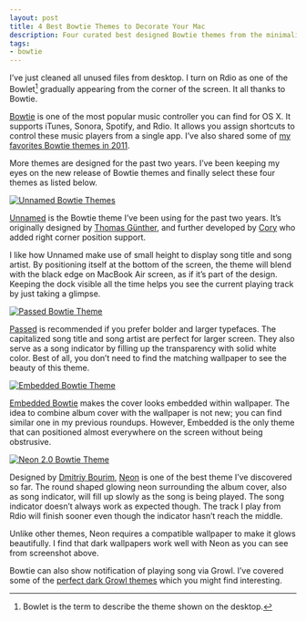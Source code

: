 ```yaml
---
layout: post
title: 4 Best Bowtie Themes to Decorate Your Mac
description: Four curated best designed Bowtie themes from the minimalist to the modern styles.
tags:
- bowtie
---
```

I’ve just cleaned all unused files from desktop. I turn on Rdio as one of the Bowlet[^1] gradually appearing from the corner of the screen. It all thanks to Bowtie.

<!--more-->

[Bowtie][2] is one of the most popular music controller you can find for OS X. It supports iTunes, Sonora, Spotify, and Rdio. It allows you assign shortcuts to control these music players from a single app. I’ve also shared some of [my favorites Bowtie themes in 2011][1].

[1]: http://sayzlim.net/3-bowtie-themes-to-beautify-your-desktop/ "3 Bowtie Themes to Beautify Your Desktop | Sayz Lim"
[2]: http://bowtieapp.com/ "Bowtie"

More themes are designed for the past two years. I’ve been keeping my eyes on the new release of Bowtie themes and finally select these four themes as listed below.

[ ![Unnamed Bowtie Themes][img1] ](http://images.sayzlim.net/2013/08/bowtie_unnamed.jpg "Unnamed Bowtie Theme by Cory")

[img1]: http://images.sayzlim.net/2013/08/bowtie_unnamed.jpg "Unnamed Bowtie Theme by Cory"

[Unnamed][3] is the Bowtie theme I’ve been using for the past two years. It’s originally designed by [Thomas Günther][4], and further developed by [Cory][9] who added right corner position support.

[9]: http://beautifulblood.deviantart.com/art/Unnamed-255040591 "Unnamed by =beautifulblood on deviantART"
[3]: http://beautifulblood.deviantart.com/art/Unnamed-255040591 "Unnamed by =beautifulblood on deviantART"
[4]: http://th-guenther.deviantart.com/ "th-guenther on deviantART"

I like how Unnamed make use of small height to display song title and song artist. By positioning itself at the bottom of the screen, the theme will blend with the black edge on MacBook Air screen, as if it’s part of the design. Keeping the dock visible all the time helps you see the current playing track by just taking a glimpse.

[ ![Passed Bowtie Theme][img2] ](http://images.sayzlim.net/2013/08/bowtie_passed.jpg "Passed by Ryan Christensen")

[img2]: http://images.sayzlim.net/2013/08/bowtie_passed.jpg "Passed by Ryan Christensen"

[Passed][5] is recommended if you prefer bolder and larger typefaces. The capitalized song title and song artist are perfect for larger screen. They also serve as a song indicator by filling up the transparency with solid white color. Best of all, you don’t need to find the matching wallpaper to see the beauty of this theme.

[5]: http://rhyguy.deviantart.com/art/Passed-185291024 "Passed by ~rhyguy on deviantART"

[ ![Embedded Bowtie Theme][img3] ](http://images.sayzlim.net/2013/08/bowtie_embedded.jpg "Embedded Bowtie by Ge Yinghui")

[img3]: http://images.sayzlim.net/2013/08/bowtie_embedded.jpg "Embedded Bowtie by Ge Yinghui"

[Embedded Bowtie][6] makes the cover looks embedded within wallpaper. The idea to combine album cover with the wallpaper is not new; you can find similar one in my previous roundups. However, Embedded is the only theme that can positioned almost everywhere on the screen without being obstrusive.

[6]: http://ryange.deviantart.com/art/Embedded-Bowtie-152840982 "Embedded Bowtie by ~RyanGe on deviantART"

[ ![Neon 2.0 Bowtie Theme][img4] ](http://images.sayzlim.net/2013/08/bowtie_neon.jpg "Neon 2.0 Designed by Dmitriy Bourim")

[img4]: http://images.sayzlim.net/2013/08/bowtie_neon.jpg "Neon 2.0 Designed by Dmitriy Bourim"

Designed by [Dmitriy Bourim][7], [Neon][8] is one of the best theme I’ve discovered so far. The round shaped glowing neon surrounding the album cover, also as song indicator, will fill up slowly as the song is being played. The song indicator doesn’t always work as expected though. The track I play from Rdio will finish sooner even though the indicator hasn’t reach the middle.

[7]: http://zb3k.deviantart.com/ "zb3k (Dmitriy Bourim) on deviantART"
[8]: http://zb3k.deviantart.com/#/d2r6wei "Neon - bowtie theme v2 by ~zb3k on deviantART"

Unlike other themes, Neon requires a compatible wallpaper to make it glows beautifully. I find that dark wallpapers work well with Neon as you can see from screenshot above.

Bowtie can also show notification of playing song via Growl. I’ve covered some of the [perfect dark Growl themes](http://sayzlim.net/4-beautiful-dark-growl-styles-themes/ "sayzlim.net: 4 Beautiful Dark Growl Styles Themes") which you might find interesting.

[^1]: Bowlet is the term to describe the theme shown on the desktop.